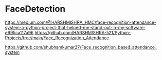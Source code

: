 # FaceDetection

https://medium.com/@HARSHMISHRA_HMC/face-recognition-attendance-system-a-python-project-that-helped-me-stand-out-in-my-software-e995ca117a96
https://github.com/HARSHMISHRA-521/Python-Projects/tree/main/Face_Recognization_Attendance

https://github.com/shubhamkumar27/Face_recognition_based_attendance_system

